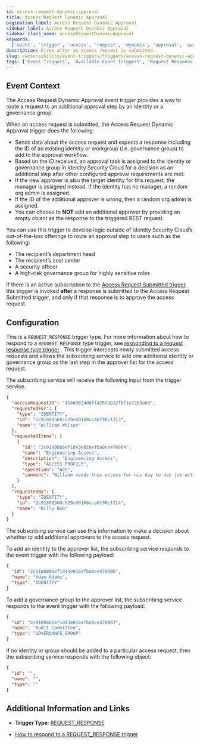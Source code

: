 ```yaml
---
id: access-request-dynamic-approval
title: Access Request Dynamic Approval
pagination_label: Access Request Dynamic Approval
sidebar_label: Access Request Dynamic Approval
sidebar_class_name: accessRequestDynamicApproval
keywords:
  ['event', 'trigger', 'access', 'request', 'dynamic', 'approval', 'available']
description: Fires after an access request is submitted.
slug: /extensibility/event-triggers/triggers/access-request-dynamic-approval
tags: ['Event Triggers', 'Available Event Triggers', 'Request Response']
---
```


## Event Context

The Access Request Dynamic Approval event trigger provides a way to route a request to an additional approval step by an identity or a governance group.

When an access request is submitted, the Access Request Dynamic Approval trigger does the following:

- Sends data about the access request and expects a response including the ID of an existing identity or workgroup (i.e. governance group) to add to the approval workflow.
- Based on the ID received, an approval task is assigned to the identity or governance group in Identity Security Cloud for a decision as an additional step after other configured approval requirements are met.
- If the new approver is also the target identity for this request, the manager is assigned instead. If the identity has no manager, a random org admin is assigned.
- If the ID of the additional approver is wrong, then a random org admin is assigned.
- You can choose to **NOT** add an additional approver by providing an empty object as the response to the triggered REST request.

You can use this trigger to develop logic outside of Identity Security Cloud’s out-of-the-box offerings to route an approval step to users such as the following:

- The recipient’s department head
- The recipient’s cost center
- A security officer
- A high-risk governance group for highly sensitive roles

If there is an active subscription to the [Access Request Submitted trigger](./access-request-submitted.md), this trigger is invoked **after** a response is submitted to the Access Request Submitted trigger, and only if that response is to approve the access request.

## Configuration

This is a `REQUEST_RESPONSE` trigger type. For more information about how to respond to a `REQUEST_RESPONSE` type trigger, see [responding to a request response type trigger](../responding-to-a-request-response-trigger.mdx) . This trigger intercepts newly submitted access requests and allows the subscribing service to add one additional identity or governance group as the last step in the approver list for the access request.

The subscribing service will receive the following input from the trigger service.

<!-- The input schema can be found in the [API specification](https://developer.sailpoint.com/apis/beta/#section/Access-Request-Dynamic-Approver-Event-Trigger-Input): -->

```json
{
  "accessRequestId": "4b4d982dddff4267ab12f0f1e72b5a6d",
  "requestedFor": {
    "type": "IDENTITY",
    "id": "2c91808568c529c60168cca6f90c1313",
    "name": "William Wilson"
  },
  "requestedItems": [
    {
      "id": "2c91808b6ef1d43e016efba0ce470904",
      "name": "Engineering Access",
      "description": "Engineering Access",
      "type": "ACCESS_PROFILE",
      "operation": "Add",
      "comment": "William needs this access for his day to day job activities."
    }
  ],
  "requestedBy": {
    "type": "IDENTITY",
    "id": "2c91808568c529c60168cca6f90c1314",
    "name": "Billy Bob"
  }
}
```

The subscribing service can use this information to make a decision about whether to add additional approvers to the access request.

<!-- The output schema can be found in the [API specification](https://developer.sailpoint.com/apis/beta/#section/Access-Request-Dynamic-Approver-Event-Trigger-Output). -->

To add an identity to the approver list, the subscribing service responds to the event trigger with the following payload:

```json
{
  "id": "2c91808b6ef1d43e016efba0ce470906",
  "name": "Adam Adams",
  "type": "IDENTITY"
}
```

To add a governance group to the approver list, the subscribing service responds to the event trigger with the following payload:

```json
{
  "id": "2c91808b6ef1d43e016efba0ce470907",
  "name": "Audit Committee",
  "type": "GOVERNANCE_GROUP"
}
```

If no identity or group should be added to a particular access request, then the subscribing service responds with the following object:

```json
{
  "id": "",
  "name": "",
  "type": ""
}
```

## Additional Information and Links

- **Trigger Type**: [REQUEST_RESPONSE](../trigger-types.md#request-response)
<!--  [Input Schema](https://developer.sailpoint.com/apis/beta/#section/Access-Request-Dynamic-Approver-Event-Trigger-Input)
 [Output Schema](https://developer.sailpoint.com/apis/beta/#section/Access-Request-Dynamic-Approver-Event-Trigger-Output) -->
- [How to respond to a REQUEST_RESPONSE trigger](../responding-to-a-request-response-trigger.mdx)
